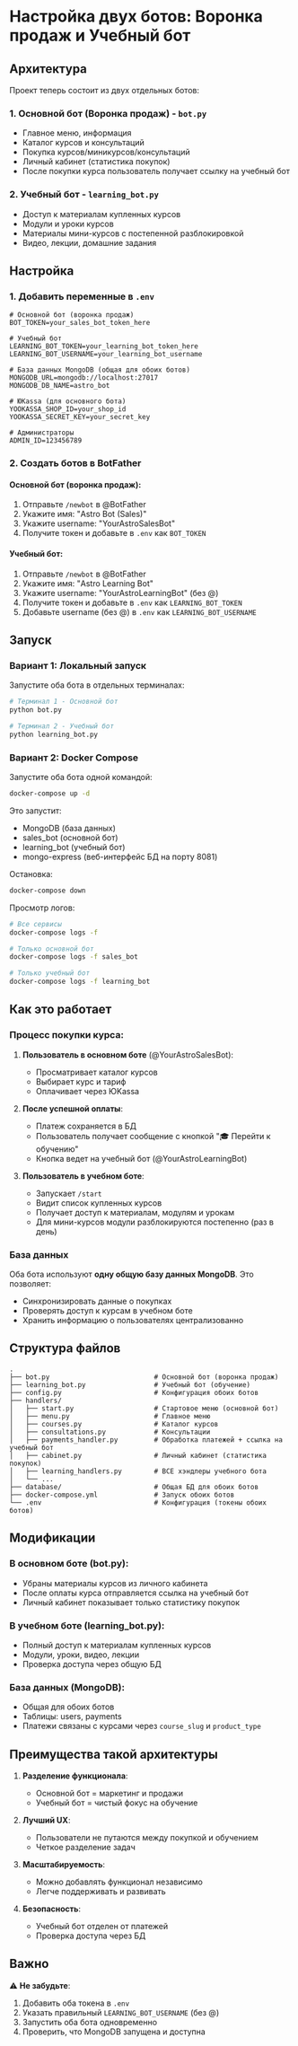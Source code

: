 # Настройка двух ботов: Воронка продаж и Учебный бот

## Архитектура

Проект теперь состоит из двух отдельных ботов:

### 1. **Основной бот (Воронка продаж)** - `bot.py`
- Главное меню, информация
- Каталог курсов и консультаций
- Покупка курсов/миникурсов/консультаций
- Личный кабинет (статистика покупок)
- После покупки курса пользователь получает ссылку на учебный бот

### 2. **Учебный бот** - `learning_bot.py`
- Доступ к материалам купленных курсов
- Модули и уроки курсов
- Материалы мини-курсов с постепенной разблокировкой
- Видео, лекции, домашние задания

## Настройка

### 1. Добавить переменные в `.env`

```env
# Основной бот (воронка продаж)
BOT_TOKEN=your_sales_bot_token_here

# Учебный бот
LEARNING_BOT_TOKEN=your_learning_bot_token_here
LEARNING_BOT_USERNAME=your_learning_bot_username

# База данных MongoDB (общая для обоих ботов)
MONGODB_URL=mongodb://localhost:27017
MONGODB_DB_NAME=astro_bot

# ЮKassa (для основного бота)
YOOKASSA_SHOP_ID=your_shop_id
YOOKASSA_SECRET_KEY=your_secret_key

# Администраторы
ADMIN_ID=123456789
```

### 2. Создать ботов в BotFather

#### Основной бот (воронка продаж):
1. Отправьте `/newbot` в @BotFather
2. Укажите имя: "Astro Bot (Sales)"
3. Укажите username: "YourAstroSalesBot"
4. Получите токен и добавьте в `.env` как `BOT_TOKEN`

#### Учебный бот:
1. Отправьте `/newbot` в @BotFather
2. Укажите имя: "Astro Learning Bot"
3. Укажите username: "YourAstroLearningBot" (без @)
4. Получите токен и добавьте в `.env` как `LEARNING_BOT_TOKEN`
5. Добавьте username (без @) в `.env` как `LEARNING_BOT_USERNAME`

## Запуск

### Вариант 1: Локальный запуск

Запустите оба бота в отдельных терминалах:

```bash
# Терминал 1 - Основной бот
python bot.py

# Терминал 2 - Учебный бот
python learning_bot.py
```

### Вариант 2: Docker Compose

Запустите оба бота одной командой:

```bash
docker-compose up -d
```

Это запустит:
- MongoDB (база данных)
- sales_bot (основной бот)
- learning_bot (учебный бот)
- mongo-express (веб-интерфейс БД на порту 8081)

Остановка:
```bash
docker-compose down
```

Просмотр логов:
```bash
# Все сервисы
docker-compose logs -f

# Только основной бот
docker-compose logs -f sales_bot

# Только учебный бот
docker-compose logs -f learning_bot
```

## Как это работает

### Процесс покупки курса:

1. **Пользователь в основном боте** (@YourAstroSalesBot):
   - Просматривает каталог курсов
   - Выбирает курс и тариф
   - Оплачивает через ЮKassa
   
2. **После успешной оплаты**:
   - Платеж сохраняется в БД
   - Пользователь получает сообщение с кнопкой "🎓 Перейти к обучению"
   - Кнопка ведет на учебный бот (@YourAstroLearningBot)

3. **Пользователь в учебном боте**:
   - Запускает `/start`
   - Видит список купленных курсов
   - Получает доступ к материалам, модулям и урокам
   - Для мини-курсов модули разблокируются постепенно (раз в день)

### База данных

Оба бота используют **одну общую базу данных MongoDB**. Это позволяет:
- Синхронизировать данные о покупках
- Проверять доступ к курсам в учебном боте
- Хранить информацию о пользователях централизованно

## Структура файлов

```
.
├── bot.py                          # Основной бот (воронка продаж)
├── learning_bot.py                 # Учебный бот (обучение)
├── config.py                       # Конфигурация обоих ботов
├── handlers/
│   ├── start.py                    # Стартовое меню (основной бот)
│   ├── menu.py                     # Главное меню
│   ├── courses.py                  # Каталог курсов
│   ├── consultations.py            # Консультации
│   ├── payments_handler.py         # Обработка платежей + ссылка на учебный бот
│   ├── cabinet.py                  # Личный кабинет (статистика покупок)
│   ├── learning_handlers.py        # ВСЕ хэндлеры учебного бота
│   └── ...
├── database/                       # Общая БД для обоих ботов
├── docker-compose.yml              # Запуск обоих ботов
└── .env                            # Конфигурация (токены обоих ботов)
```

## Модификации

### В основном боте (bot.py):
- Убраны материалы курсов из личного кабинета
- После оплаты курса отправляется ссылка на учебный бот
- Личный кабинет показывает только статистику покупок

### В учебном боте (learning_bot.py):
- Полный доступ к материалам купленных курсов
- Модули, уроки, видео, лекции
- Проверка доступа через общую БД

### База данных (MongoDB):
- Общая для обоих ботов
- Таблицы: users, payments
- Платежи связаны с курсами через `course_slug` и `product_type`

## Преимущества такой архитектуры

1. **Разделение функционала**:
   - Основной бот = маркетинг и продажи
   - Учебный бот = чистый фокус на обучение

2. **Лучший UX**:
   - Пользователи не путаются между покупкой и обучением
   - Четкое разделение задач

3. **Масштабируемость**:
   - Можно добавлять функционал независимо
   - Легче поддерживать и развивать

4. **Безопасность**:
   - Учебный бот отделен от платежей
   - Проверка доступа через БД

## Важно

⚠️ **Не забудьте**:
1. Добавить оба токена в `.env`
2. Указать правильный `LEARNING_BOT_USERNAME` (без @)
3. Запустить оба бота одновременно
4. Проверить, что MongoDB запущена и доступна

